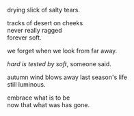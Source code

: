 drying slick of salty tears.

tracks of desert on cheeks  
never really ragged  
forever soft.

we forget when we look from far away.

_hard is tested by soft_, someone said.

autumn wind blows away last season's life  
still luminous.

embrace what is to be  
now that what was has gone.
